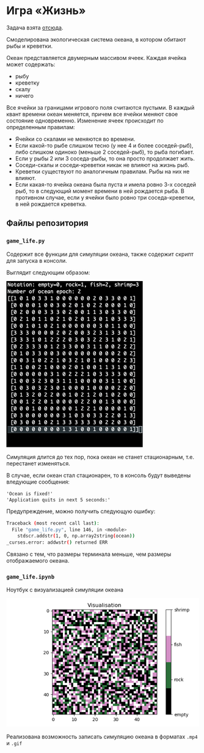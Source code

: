 # Игра «Жизнь»

Задача взята [отсюда](https://gist.github.com/sslotin/fd88188025dfdca7ad8fb16157bde2ca).

Смоделирована экологическая система океана, в котором обитают рыбы и креветки.

Океан представляется двумерным массивом ячеек. Каждая ячейка может содержать:
* рыбу
* креветку
* скалу
* ничего

Все ячейки за границами игрового поля считаются пустыми. В каждый квант времени океан меняется, причем все ячейки меняют свое состояние одновременно.
Изменение ячеек происходит по определенным правилам:
* Ячейки со скалами не меняются во времени. 
* Если какой-то рыбе слишком тесно (у нее 4 и более соседей-рыб), либо слишком одиноко (меньше 2 соседей-рыб), то рыба погибает. 
* Если у рыбы 2 или 3 соседа-рыбы, то она просто продолжает жить. 
* Соседи-скалы и соседи-креветки никак не влияют на жизнь рыб. 
* Креветки существуют по аналогичным правилам. Рыбы на них не влияют.
* Если какая-то ячейка океана была пуста и имела ровно 3-х соседей рыб, то в следующий момент времени в ней рождается рыба. В противном случае, если у ячейки было ровно 
три соседа-креветки, в ней рождается креветка.

## Файлы репозитория

### `game_life.py`
Содержит все функции для симуляции океана, также содержит скрипт для запуска в консоли.


Выглядит следующим образом:

![console](./img/console_game_life.gif)

Симуляция длится до тех пор, пока океан не станет стационарным, т.е. перестанет изменяться.

В случае, если океан стал стационарен, то в консоль будут выведены вледующие сообщения:
```
'Ocean is fixed!'
'Application quits in next 5 seconds:'
```

Предупреждение, можно получить следующую ошибку:
```bash
Traceback (most recent call last):
  File "game_life.py", line 146, in <module>
    stdscr.addstr(1, 0, np.array2string(ocean))
_curses.error: addwstr() returned ERR
```
Связано с тем, что размеры терминала меньше, чем размеры отображаемого океана.

### `game_life.ipynb`
Ноутбук с визуализацией симуляции океана

![visualization_gif](./img/game_life.gif)

Реализована возможность записать симуляцию океана в форматах `.mp4` и `.gif`